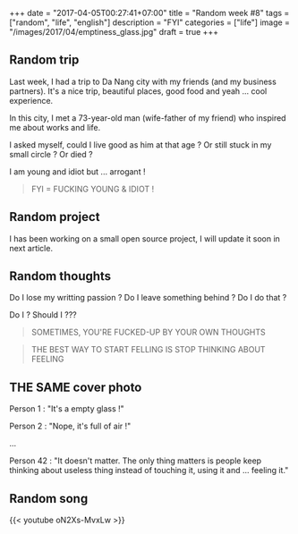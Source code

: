 +++
date = "2017-04-05T00:27:41+07:00"
title = "Random week #8"
tags = ["random", "life", "english"]
description = "FYI"
categories = ["life"]
image = "/images/2017/04/emptiness_glass.jpg"
draft = true
+++

## Random trip

Last week, I had a trip to Da Nang city with my friends (and my business partners). It's a nice trip, beautiful places, good food and yeah ... cool experience.

In this city, I met a 73-year-old man (wife-father of my friend) who inspired me about works and life.

I asked myself, could I live good as him at that age ? Or still stuck in my small circle ? Or died ?

I am young and idiot but ... arrogant !

> FYI = FUCKING YOUNG & IDIOT !

## Random project

I has been working on a small open source project, I will update it soon in next article.

## Random thoughts

Do I lose my writting passion ? Do I leave something behind ? Do I do that ?

Do I ? Should I ???

> SOMETIMES, YOU'RE FUCKED-UP BY YOUR OWN THOUGHTS

> THE BEST WAY TO START FELLING IS STOP THINKING ABOUT FEELING

## THE SAME cover photo

Person 1 : "It's a empty glass !"

Person 2 : "Nope, it's full of air !"

...

Person 42 : "It doesn't matter. The only thing matters is people keep thinking about useless thing instead of touching it, using it and ... feeling it."

## Random song

{{< youtube oN2Xs-MvxLw >}}
